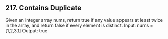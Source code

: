 ## 217. Contains Duplicate
Given an integer array nums, return true if any value appears at least twice in the array, and return false if every element is distinct.
Input: nums = [1,2,3,1]
Output: true
